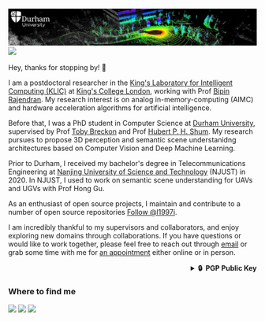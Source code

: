[![2EISDe.png](durham_pointcloud.png)](https://imgtu.com/i/2EISDe) ![](https://hit.yhype.me/github/profile?user_id=35445094)

Hey, thanks for stopping by! 👋

I am a postdoctoral researcher in the [King's Laboratory for Intelligent Computing (KLIC)](https://sites.google.com/site/rajendranbipin/klic) at [King's College London](https://www.dur.ac.uk), working with Prof [Bipin Rajendran](https://sites.google.com/site/rajendranbipin/home). My research interest is on analog in-memory-computing (AIMC) and hardware acceleration algorithms for artificial intelligence.

Before that, I was a PhD student in Computer Science at [Durham University](https://www.durham.ac.uk), supervised by Prof [Toby Breckon](https://breckon.org/toby/) and Prof [Hubert P. H. Shum](http://hubertshum.com/). My research pursues to propose 3D perception and semantic scene understanidng architectures based on Computer Vision and Deep Machine Learning. 

Prior to Durham, I received my bachelor's degree in Telecommunications Engineering at [Nanjing University of Science and Technology](https://www.njust.edu.cn) (NJUST) in 2020. In NJUST, I used to work on semantic scene understanding for UAVs and UGVs with Prof Hong Gu.

As an enthusiast of open source projects, I maintain and contribute to a number of open source repositories <a class="github-button" href="https://github.com/l1997i" data-show-count="true" aria-label="Follow @l1997i on GitHub">Follow @l1997i</a>.

I am incredibly thankful to my supervisors and collaborators, and enjoy exploring new domains through collaborations. If you have questions or would like to work together, please feel free to reach out through [email](mailto:li.8.li@kcl.ac.uk) or grab some time with me for [an appointment](https://www.luisli.org/appointment/) either online or in person.

<details>
  <summary align="right"><b>🔒&nbsp;&nbsp;PGP&nbsp;Public&nbsp;Key</b></summary>
  <br/>

```
-----BEGIN PGP PUBLIC KEY BLOCK-----
Comment: A373 EF14 398D BFDE DAC0  43D8 3593 8F25 7E46 1314
Comment: Luis Li <li.li4@durham.ac.uk>

xsFNBF/Gar0BEADiofnDaqZNO/vl+Zeho4lpnBDb38Hvr+qL0YuEtOZgMgKxAavN
cnMCPoBhhHz1j5KgrtsyLtATJm3BODj3pFJQsQ2074RErA+fg0uc5ghFDwK4yT4o
gXFJA50E+T+Fl31/ozlqdTy8zWbFBENmL+nzdg2fCjKIMNuv3xFeZ8mWVk99aQU5
tlWKK69t+oZtq6y65fORQ7p7ksT20K7NsLxEMK52VtrJLGzUH1oVfOP9kU429471
R8VsoqB9T0BInjpOgrEQinozmdF0921oqflaHK5jzDnX+7axgBew3lBS8R1VSnd+
2eJyGxweF59SiUVQeDkTqLOjdOIDR8VEMwYLsURgGpXLT7mhus6o27ODT9Qhlz5F
cFB2mijJXptRIYLV3QKrwmz+dpunWYEGqjLHHM8vLcIfMTi8B3ydgXX45+wV3Dtn
BiAIRcLLZb519SmQW6gjDnv1NI68vyxVnLO6zxwmHpmrHS3fC4y7X8UnvHse9qQX
DXFKfgP7h38m7XKtIUn+o+WhPkYwsEaJzkH0Azn60cWA8v1OIK90oADd/yYeMs0b
F00TkEm7JEmZBvHdGGFH6Z0pucKNVXUhiSmybmf6maFttupTnbQ/NXHhJraj8nAX
OIGeugJ2TNVNEl0FBbaSsFugkEH3ZAIbrbkEJZp/BTa5hAa/hsXy1zEy0wARAQAB
zR1MdWlzIExpIDxsaS5saTRAZHVyaGFtLmFjLnVrPsLBjgQTAQgAOAIbAwULCQgH
AgYVCgkICwIEFgIDAQIeAQIXgBYhBKNz7xQ5jb/e2sBD2DWTjyV+RhMUBQJh6B06
AAoJEDWTjyV+RhMUR5YP/32A8vJ4ZbFhtJymyXtRGx1EVFCYp3s4DVWHLeO8LSAA
KqPh1vJogKVkeKLlx/kGEaTuOxKAE5OZw07JUQdr7Qak4PkF1sekABUK6WO0BlHZ
o4zuMJl2h49PUZyM+chHRDqpaH3onu5dxvMaUwR6bg1mL11kin0/mStzK7pNebYw
FqXnPhG7FfTVNPZcs4WIFCuwKCr6cU4DNFYUbOn9dN36vwWwDCErunhnQuBZQVGE
ez+d4cgR2uPXA7BV7qs+GGE+dny+jvxuI7R0hShD+JWXINnVncajGa4rXUsckM+R
XrycEWfpnsBwgrr2/nbesCBwpauJVpFWw2ylKDNqntF1zlgCFFapaCTcDEo9Gnmn
Dtj/jfB8vYT+TUXv7fJ5aCYpp175OY1mN8rjPs7uoiCShSLd3MSjEPSVbFaVnD6p
w77fxdhfaydm8P0jwqvCBoLWQ778PIY+GOl1DgaJsfCcVvXwpGAwgssQHMcSyZd9
qFV4GIpNmHdSBuRFTn+ANF4Y6c3E9he4IVxITamE2aU532zWvTQVHlN+1qHZ/mv5
nPwdlxgoJuiB0NX1pBcGIwd22O4wthyhsA/xW3Rg2emn4iXssFkq8T9z6kxa4V9s
uuj0NXDZxBbR47qO1yie3zSVBNnT1dJ+z2zO/5Kg2o7ilGJE84lb25opcHbWjj27
wsGUBBMBCAA+FiEEo3PvFDmNv97awEPYNZOPJX5GExQFAl/Gar0CGwMFCQPCZwAF
CwkIBwIGFQoJCAsCBBYCAwECHgECF4AACgkQNZOPJX5GExR12A//ZjH4DAF05r74
YnY323XZaWc9pPC69zFTdu4kA01j2Vs/nkZ6c+JKY6z4yTWVC3ajP4AJz7AMypJN
UO7cMAzVMZMmFLTpLzzmdAXyPROtu5dIYGyGm1TomA9rsH4+fvZZwFJ8h305wMNu
EHGncIt6RYdhSYJ8T2Qxb9YBZzmzagrPz12jfF51wDmrLMQq/fpNRMjUKjZFwMNp
EyditLFodjl1kp3bjZ5BG/TOJ1783S6nq0Hwll8LKrKrsmZUy231YLjF08SMhjnR
c2V/eOmB1JyS52zKWF45Eu4FLr/r6v3+kUWLK0wcVsMFY1XDWhKN8AWPCR2nEycF
M/8E6c9Poo5+QbR1ApISB0pSft33rxFIQ6BbZq+PvKAhqoLrVLGe7zrp0F9Z9zb5
gen/m23hRtAJp8qiJOQ3k8xLfMcK2vfI94R3hP4DJq2eItwAnvUYVKwW4RVKT39I
WRzWe6bh0BmW+PlpFiaQlEor/H0hVOhipU8nsWoUfz6cIueIQDDkaH64Z+SGa3m0
mPqQAF2qYIx68qr6gbKEhKV86WcYT5KeZRTs7clFEcsJT0UwsrVEONlmZnAm9vrO
S3wE9mlMmRtE9HMxMpfLSaLAIv7ghLi1ygATJbGWmzsTtB4MFfomYTbsdRDvFkjD
rfdrqlt4XRJn2C7c5MnVl9qSGEVBHbTOwU0EX8ZqvQEQALPUgDvetLPpyjk7D0/o
4Hgm35C2/Dpgz9pvTzwcSpfzD+VRWNN9BLBurDirchvrEo41HyOthQAq9J8L56xy
1Xk/aNYWbx9XoCDgxwbHL4wbGH3fDy6iaIAn0XhSKKYr9t5zNoN0jFnKUdhiQRgB
HVRRsyPReIEDNzgZud8UMZBF7qXJ60eQkuiL4mMM7jYoLBUh3i8gyKJovPwo67S7
aFWEwKjz//GsU+X8DS2V3JLo5rEk4ceykN5Oa9AF/tPvRVX8ejdbVzzPlvlZHROe
LI0Mpuu1DCwiTDZJj2q9FZ3Z+916z+pQLeJmHfeBMrc/hdbnbDjMdwbkjU3UwN4d
mup1QBAnKMPxB4wtV29gO/Ju1WuE4gvj5ftVwIMU9h/0UoSiRKzosRxlkF+BjvBG
gvO7jGja/GEmDCtCgZG9xhzqMM2xfrf2d4wNh1ogAxQbfKFD+HkI83QDpiV9W2mV
Oa6VPkX9qK6PqjsHxdjJEd1qfVh+jJVR09harwjJckzkQcxMP9reUE3vp+GM5evB
pyKx2ZSS+Oj4H+HuR9hzhqwHMiN2JZJSBtrC/5QzJ9UB7hYx6Knf6a9C4q2ilfep
eJU9EEAfW6Y2W4ZTDbKpzIhca5cjBJGtE8elvbeUFaTuHJ9Wst57Cv2hR+PJAByk
oiawXRFXGzCm4gV7V8dTmvY9ABEBAAHCw6wEGAEIACACGy4WIQSjc+8UOY2/3trA
Q9g1k48lfkYTFAUCYegdigJACRA1k48lfkYTFMF0IAQZAQgAHRYhBEvs1ySlVCPa
TkC65xRnUv7E+7bABQJfxmq9AAoJEBRnUv7E+7bA0N8QAKVzMBx1Q3FWAG5p5fbv
hJUmKubvSgeXi+C+HNmAYO+sgSXKs0OWxSjMSBzcQNplsSfHPd4xyot8ip+6qmk3
1LXVIttVPziT16Z0G1DwFGuBgTf4ok4l/bSVCKxc3f0zXJY3qkJYYyjcWjLeMaGO
BrqPN3PvgDWp4a3GEgXKjgWtCeP2rKn9XdaQMNmPXE/zEbaM6fla0TMmSldxr3+S
qs0ypzB9GvDftdb/2ubo4Oy/FNT/BUtbAiT1DzuZ/M1tn6PX022x7nrgEJfF8x/v
VvG+UxA4oxN5Lcw9e0eHAyPe05OQH4Ghbq+OhXx1zIdSzHF5FUxht9/o0DPFzMYS
/nJLuGliy5BE4w+vZcrIUhxRbNppPJfpCp+odCMab33QsHwjy7JfYhwN1qQtL1yM
njEKzNpahbiakh8SlE/7CGAYxm3BCHq5QLc9UwCvop1Vd0k1J6tkkup4ik47UwZ/
/fMUmdQFmZYdE7/dWW3+cUxPfV6sOXW2FB9pRnfYwEbxLFV29TM0nroh0/ooYtib
YMBa/ots6JWyBOf0r9WCMQMLg4eAt0grhxgvmxcQcZWx4JF9dRCd5Aqa9d8RRKcg
kbVTze6a/qtMkRi0SWx7T3fvvxbhU+VloDVxSF9keyCqpyGIQq+SYowoM6838VEQ
y+BQSFf/3kE9v9hU/oNrg49awNkQAKkFlg2peHvoNHASFu8eVi9wGUMNBSNwvXk8
qmBJUYP1kVjedBnBxYsfCtB9ddtLpV0H0GDBpFNsGm9W9hgv1XSGWw/PRK1EZiwY
4qoRa6WPBl3/5HeZ0wLBoH0Davv6jqRZyFDGrFQsD1s5HbpShL1xGEJXExBpM7Py
02JV4YkD9R0ouZZs8OX1VJbltO7Cemk26BShsZrnxDdTs2iQkxtzFWxaTlFMvc7x
ajbfdgiyHeIa8f3/l95eUZcy0TldDgtAWY5qpFtyc0v2b8Ccxj9kYCJPabfHGp5C
uoaBo+Y25FckYW3HBtPpmh6wTCkuP4La1cH9AGRU+jNlii/NOInVDYGdiVfKNfsk
KfQgtpXWPXZ16GqATfY23T2eHNbj37OHPSq6skeAtncQ78L0kG3TMVWI48afKecC
N6S55BVIk+edQ4BIV6hmaJOpIjCY9GjwmSBzAIq5A4DhnKoeyL2nfLuv0dep3Tit
KbftH4RFNurxW4RmuM4lL87IQhev2tsdoVfLVJJPYc1EowrjZuwV9FCQuK04PdFo
v66diN1KluFvN8x4LSVM/EQby0xpT+WJdBBEr39+YHyHHZlEdx8rnnZ40pM/KNBg
LKX765HstgN1tneahu3nhDGLX1QaT188fAhD2gJVKQIueFcBZ0qMG0gjV5RjfZHq
oJrEhnBvwsOyBBgBCAAmFiEEo3PvFDmNv97awEPYNZOPJX5GExQFAl/Gar0CGy4F
CQPCZwACQAkQNZOPJX5GExTBdCAEGQEIAB0WIQRL7NckpVQj2k5AuucUZ1L+xPu2
wAUCX8ZqvQAKCRAUZ1L+xPu2wNDfEAClczAcdUNxVgBuaeX274SVJirm70oHl4vg
vhzZgGDvrIElyrNDlsUozEgc3EDaZbEnxz3eMcqLfIqfuqppN9S11SLbVT84k9em
dBtQ8BRrgYE3+KJOJf20lQisXN39M1yWN6pCWGMo3Foy3jGhjga6jzdz74A1qeGt
xhIFyo4FrQnj9qyp/V3WkDDZj1xP8xG2jOn5WtEzJkpXca9/kqrNMqcwfRrw37XW
/9rm6ODsvxTU/wVLWwIk9Q87mfzNbZ+j19Ntse564BCXxfMf71bxvlMQOKMTeS3M
PXtHhwMj3tOTkB+BoW6vjoV8dcyHUsxxeRVMYbff6NAzxczGEv5yS7hpYsuQROMP
r2XKyFIcUWzaaTyX6QqfqHQjGm990LB8I8uyX2IcDdakLS9cjJ4xCszaWoW4mpIf
EpRP+whgGMZtwQh6uUC3PVMAr6KdVXdJNSerZJLqeIpOO1MGf/3zFJnUBZmWHRO/
3Vlt/nFMT31erDl1thQfaUZ32MBG8SxVdvUzNJ66IdP6KGLYm2DAWv6LbOiVsgTn
9K/VgjEDC4OHgLdIK4cYL5sXEHGVseCRfXUQneQKmvXfEUSnIJG1U83umv6rTJEY
tElse093778W4VPlZaA1cUhfZHsgqqchiEKvkmKMKDOvN/FREMvgUEhX/95BPb/Y
VP6Da4OPWsDJEACHXhFxegK+m1p46XmLrHK0HPzkNrkOQncUbJ2Wct0/oIY8vdZK
eLLHNR6MKYoL4ddkhyq4xYX3q8ZKqQ1cXj+hPbhaSbqNY4uMV7fxeAv0F7v8aE/o
R3Pv9dRhugVMReckyTq2A7jG+ltAjJblJyPaP6xNJJ54s/qpx3GHhGkHs5aatzAy
BU4FVJo5iHCsx1zXAdLWxFKID4ZPpLH8WsyNxKnJlKUEZVjABbXZ60S3bTQsosJR
vO/4/vQyyCdgojreCtQOryQBgDBb9YA4PCST/uRIkIm7/gFujWuaEoklKqQmvcPS
0RwDMvgscmu8FM9/NHVHAd6FcWBj7xLFaSbK+jeFVWKqEcKp84yQZp9wzyv3uCjs
NFqceZMcqc8wWmCbmYpdyYuuNxe2u365sJPNMcFvoYgh79C4yksvcWGHd9+xkFI5
kwclDZ6H3z5p2o1Cp8nZSD2+/RjB1T+GjWuaUM7ioQP987Vf192Ld59jiHoxo1RY
tm+onwerITflkjOPWesITxmi5V8X0P+GDzJWlvAmGoP47Pf1u1cc2fJYzcNtJwfM
QfUG1xTJ0DoYjjxENtY3a3WgPgHV5zUnNfmVY3p2shnxCEE8FepIGhba9PuS9Ig2
O2LdyCNSTvydpqH3mRTmNikoURAOBQPdLY9B2BtKCR99yY7r7LWV5YQiiw==
=8FuH
-----END PGP PUBLIC KEY BLOCK-----
```
</details>

### Where to find me

[![](https://img.shields.io/badge/My%20Homepage-%23E2231A.svg?&style=flat-square&logo=homepage&logoColor=white)](https://www.luisli.org)
[![](https://img.shields.io/badge/ORCID-%23009639.svg?&style=flat-square&logo=orcid&logoColor=white)](https://orcid.org/0000-0002-9392-7862)
[![](https://img.shields.io/badge/Google%20Scholar-%234285F4.svg?&style=flat-square&logo=google-scholar&logoColor=white)](https://scholar.google.com/citations?user=-VsdK2xwAAAAJ&hl=en)
